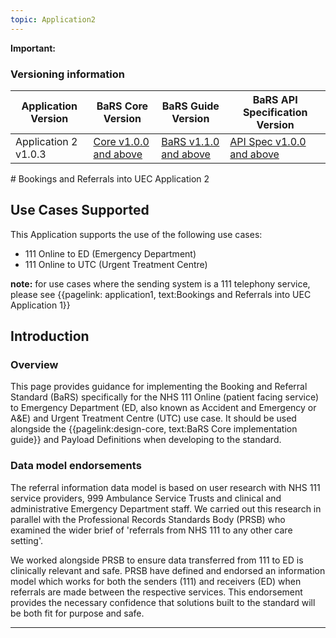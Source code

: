 ```yaml
---
topic: Application2
---
```

<div markdown="span" class="alert alert-warning" role="alert"><i class="fa fa-warning"></i><b> Important:</b>
<p>

### Versioning information

<table>
<thead>
	<tr>
		<th>Application Version</th>
		<th>BaRS Core Version</th>
		<th>BaRS Guide Version</th>
		<th>BaRS API Specification Version</th>
	</tr>
</thead>
<tbody>
	<tr>
		<td>Application 2 v1.0.3</td>
		<td><a href="https://simplifier.net/guide/nhsbookingandreferralstandard/Home/Design/BaRS-Core?version=1.0.0" target="_blank">Core v1.0.0 and above</a></td>
		<td><a href="https://simplifier.net/guide/nhsbookingandreferralstandard/home?version=1.1.0" target="_blank">BaRS v1.1.0 and above</td>
		<td><a href="https://digital.nhs.uk/developer/api-catalogue/booking-and-referral-fhir/v1_0_0" target="_blank">API Spec v1.0.0 and above</a></td>
	</tr>
</tbody>
</table>
</div>
# Bookings and Referrals into UEC Application 2

## Use Cases Supported


This Application supports the use of the following use cases:

* 111 Online to ED (Emergency Department)
* 111 Online to UTC (Urgent Treatment Centre)

**note:** for use cases where the sending system is a 111 telephony service, please see {{pagelink: application1, text:Bookings and Referrals into UEC Application 1}}


## Introduction

### Overview

This page provides guidance for implementing the Booking and Referral Standard (BaRS) specifically for the NHS 111 Online (patient facing service) to Emergency Department (ED, also known as Accident and Emergency or A&E) and Urgent Treatment Centre (UTC) use case. It should be used alongside the {{pagelink:design-core, text:BaRS Core implementation guide}} and Payload Definitions when developing to the standard. 

### Data model endorsements

<p>
The referral information data model is based on user research with NHS 111 service providers, 999 Ambulance Service Trusts and clinical and administrative Emergency Department staff.  We carried out this research in parallel with the Professional Records Standards Body (PRSB) who examined the wider brief of 'referrals from NHS 111 to any other care setting'. 

We worked alongside PRSB to ensure data transferred from 111 to ED is clinically relevant and safe. PRSB have defined and endorsed an information model which works for both the senders (111) and receivers (ED) when referrals are made between the respective services. This endorsement provides the necessary confidence that solutions built to the standard will be both fit for purpose and safe. 
<p>
<hr>
